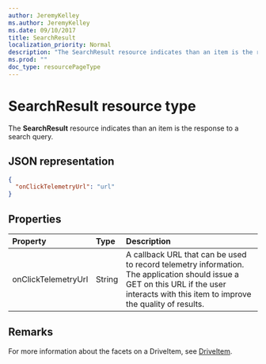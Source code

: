 ```yaml
---
author: JeremyKelley
ms.author: JeremyKelley
ms.date: 09/10/2017
title: SearchResult
localization_priority: Normal
description: "The SearchResult resource indicates than an item is the response to a search query."
ms.prod: ""
doc_type: resourcePageType
---
```


# SearchResult resource type

The **SearchResult** resource indicates than an item is the response to a search query.

## JSON representation

<!-- {
  "blockType": "resource",
  "optionalProperties": [ "onClickTelemtryUrl" ],
  "@odata.type": "microsoft.graph.searchResult"
}-->

```json
{
  "onClickTelemetryUrl": "url"
}
```

## Properties

| Property            | Type   | Description
|:--------------------|:-------|:----------------------------------------------
| onClickTelemetryUrl | String | A callback URL that can be used to record telemetry information. The application should issue a GET on this URL if the user interacts with this item to improve the quality of results.

## Remarks 

For more information about the facets on a DriveItem, see [DriveItem](driveitem.md).

<!-- {
  "type": "#page.annotation",
  "description": "The search result facet indicates an item is from a search.",
  "keywords": "search result facet",
  "section": "documentation",
  "tocPath": "Facets/SearchResult"
} -->
